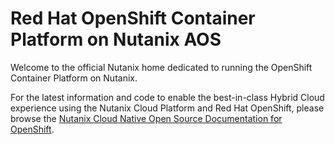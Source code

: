 # Red Hat OpenShift Container Platform on Nutanix AOS

Welcome to the _<previous>_ official Nutanix home dedicated to running the OpenShift Container Platform on Nutanix. 

For the latest information and code to enable the best-in-class Hybrid Cloud experience using the Nutanix Cloud Platform and Red Hat OpenShift, please browse the [Nutanix Cloud Native Open Source Documentation for OpenShift](https://opendocs.nutanix.com/openshift).

